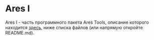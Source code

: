# Ares I
Ares I - часть программного пакета Ares Tools, описание которого находится <a href="https://github.com/Etyuhibosecyu/AresTools">здесь</a>, ниже списка файлов (или напрямую откройте README.md).
